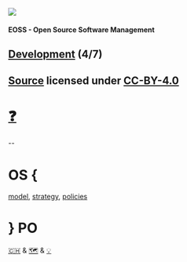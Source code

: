 [![](https://upload.wikimedia.org/wikipedia/commons/thumb/2/25/Berner_Fachhochschule_Logo_small.svg/128px-Berner_Fachhochschule_Logo_small.svg.png)](https://commons.wikimedia.org/wiki/File:Berner_Fachhochschule_Logo_small.svg)

#### EOSS - Open Source Software Management

## [Development](https://github.com/digital-sustainability/module-eoss-ospo101/tree/main/module4) (4/7)

[Source](https://github.com/digital-sustainability/module-eoss/tree/main/docs/content/04) licensed under [CC-BY-4.0](https://github.com/digital-sustainability/module-eoss/blob/main/LICENSE)
--
# [❓](https://etherpad.wikimedia.org/p/bfh-ch-module-eoss-hs24)
--
# OS { 
[model](https://github.com/digital-sustainability/module-eoss-ospo101/blob/main/module2/README.md#section-introducing-open-source-business-models), [strategy](https://github.com/digital-sustainability/module-eoss-ospo101/blob/main/module2/README.md#section-developing-an-open-source-strategy), [policies](https://github.com/digital-sustainability/module-eoss-ospo101/blob/main/module2/README.md#section-developing-open-source-policies)
# } PO

[🇨🇭](https://ossbenchmark.com/institutions) & [🗺️](https://landscape.todogroup.org) & [💡](https://github.com/digital-sustainability/module-eoss/blob/main/docs/content/02/08.md)